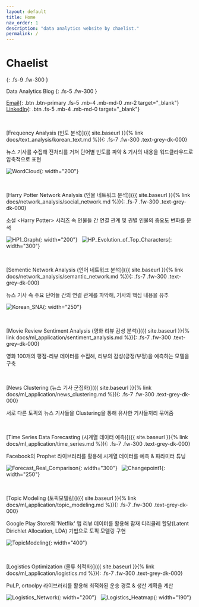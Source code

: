 ```yaml
---
layout: default
title: Home
nav_order: 1
description: "data analytics website by chaelist."
permalink: /
---
```


# Chaelist
{: .fs-9 .fw-300 }

Data Analytics Blog
{: .fs-5 .fw-300 }

[Email](mailto:chaeyun1248@gmail.com){: .btn .btn-primary .fs-5 .mb-4 .mb-md-0 .mr-2  target="_blank"}   [LinkedIn](https://www.linkedin.com/in/chaeyun-chung-2b946b171/){: .btn .fs-5 .mb-4 .mb-md-0  target="_blank"}


<br/>

[Frequency Analysis (빈도 분석)]({{ site.baseurl }}{% link docs/text_analysis/korean_text.md %}){: .fs-7 .fw-300 .text-grey-dk-000}

뉴스 기사를 수집해 전처리를 거쳐 단어별 빈도를 파악 & 기사의 내용을 워드클라우드로 압축적으로 표현

![WordCloud](../../../assets/images/text_korean/wordcloud2.png){: width="200"} 

<br/>

[Harry Potter Network Analysis (인물 네트워크 분석)]({{ site.baseurl }}{% link docs/network_analysis/social_network.md %}){: .fs-7 .fw-300 .text-grey-dk-000}

소설 \<Harry Potter> 시리즈 속 인물들 간 연결 관계 및 권별 인물의 중요도 변화를 분석

![HP1_Graph](../../../assets/images/social_network/hp1_network2.png){: width="200"}  &nbsp; ![HP_Evolution_of_Top_Characters](../../../assets/images/social_network/hp_evolution4.png){: width="300"} 


<br/>

[Sementic Network Analysis (언어 네트워크 분석)]({{ site.baseurl }}{% link docs/network_analysis/semantic_network.md %}){: .fs-7 .fw-300 .text-grey-dk-000}

뉴스 기사 속 주요 단어들 간의 연결 관계를 파악해, 기사의 핵심 내용을 유추

![Korean_SNA](../../../assets/images/semantic_network/korean_sna2.png){: width="250"}

<br/>

[Movie Review Sentiment Analysis (영화 리뷰 감성 분석)]({{ site.baseurl }}{% link docs/ml_application/sentiment_analysis.md %}){: .fs-7 .fw-300 	.text-grey-dk-000}

영화 100개의 평점-리뷰 데이터를 수집해, 리뷰의 감성(긍정/부정)을 예측하는 모델을 구축


<br/>

[News Clustering (뉴스 기사 군집화)]({{ site.baseurl }}{% link docs/ml_application/news_clustering.md %}){: .fs-7 .fw-300 .text-grey-dk-000}

서로 다른 토픽의 뉴스 기사들을 Clustering을 통해 유사한 기사들끼리 묶어줌

<br/>

[Time Series Data Forecasting (시계열 데이터 예측)]({{ site.baseurl }}{% link docs/ml_application/time_series.md %}){: .fs-7 .fw-300 .text-grey-dk-000}

Facebook의 Prophet 라이브러리를 활용해 시계열 데이터를 예측 & 파라미터 튜닝

![Forecast_Real_Comparison](../../../assets/images/ml_applied/real_forecast_comparison.png){: width="300"}  &nbsp; ![Changepoint1](../../../assets/images/ml_applied/changepoint1.png){: width="250"}

<br/>

[Topic Modeling (토픽모델링)]({{ site.baseurl }}{% link docs/ml_application/topic_modeling.md %}){: .fs-7 .fw-300 .text-grey-dk-000}


Google Play Store의 'Netflix' 앱 리뷰 데이터를 활용해 잠재 디리클레 할당(Latent Dirichlet Allocation, LDA) 기법으로 토픽 모델링 구현

![TopicModeling](../../../assets/images/ml_applied/TopicModeling.png){: width="400"}

<br/>

[Logistics Optimization (물류 최적화)]({{ site.baseurl }}{% link docs/ml_application/logistics.md %}){: .fs-7 .fw-300 .text-grey-dk-000}

PuLP, ortoolpy 라이브러리를 활용해 최적화된 운송 경로 & 생산 계획을 계산

![Logistics_Network](../../../assets/images/ml_applied/logistics_network.png){: width="200"} &nbsp; ![Logistics_Heatmap](../../../assets/images/ml_applied/logistics_heatmap.png){: width="190"}